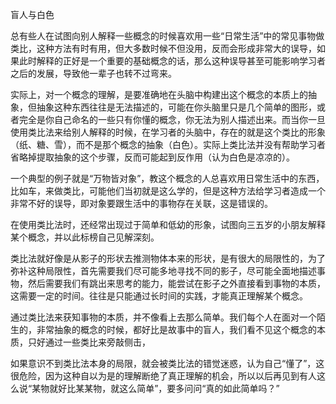 盲人与白色

总有些人在试图向别人解释一些概念的时候喜欢用一些“日常生活”中的常见事物做类比，这种方法有时有用，但大多数时候不但没用，反而会形成非常大的误导，如果此时解释的正好是一个重要的基础概念的话，那么这种误导甚至可能影响学习者之后的发展，导致他一辈子也转不过弯来。

实际上，对一个概念的理解，是要准确地在头脑中构建出这个概念的本质上的抽象，但抽象这种东西往往是无法描述的，可能在你头脑里只是几个简单的图形，或者完全是你自己命名的一些只有你懂的概念，你无法为别人描述出来。而当你一旦使用类比法来给别人解释的时候，在学习者的头脑中，存在的就是这个类比的形象（纸、糖、雪），而不是那个概念的抽象（白色）。实际上类比法并没有帮助学习者省略掉提取抽象的这个步骤，反而可能起到反作用（认为白色是凉凉的）。

一个典型的例子就是“万物皆对象”，教这个概念的人总喜欢用日常生活中的东西，比如车，来做类比，可能他们当初就是这么学的，但是这种方法给学习者造成一个非常不好的误导，即对象要跟生活中的事物存在关联，这是错误的。

在使用类比法时，还经常出现过于简单和低幼的形象，试图向三五岁的小朋友解释某个概念，并以此标榜自己见解深刻。

类比法就好像是从影子的形状去推测物体本来的形状，是有很大的局限性的，为了弥补这种局限性，首先需要我们尽可能多地寻找不同的影子，尽可能全面地描述事物，然后需要我们有跳出来思考的能力，能尝试在影子之外直接看到事物的本质，这需要一定的时间。往往是只能通过长时间的实践，才能真正理解某个概念。

通过类比法来获知事物的本质，并不像看上去那么简单。我们每个人在面对一个陌生的，非常抽象的概念的时候，都好比是故事中的盲人，我们看不见这个概念的本质，只好通过一些类比来旁敲侧击，

如果意识不到类比法本身的局限，就会被类比法的错觉迷惑，认为自己“懂了”，这很危险，因为这种自以为是的理解断绝了真正理解的机会，所以以后再见到有人这么说“某物就好比某某物，就这么简单”，要多问问“真的如此简单吗？”